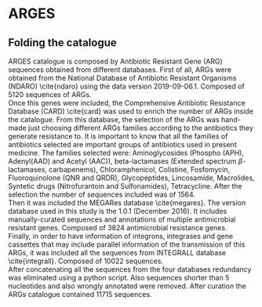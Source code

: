 # ARGES
## Folding the catalogue<br/>
ARGES catalogue is composed by Antibiotic Resistant Gene (ARG) sequences obtained from different 
databases. 
First of all, ARGs were obtained from the National Database of 
Antibiotic Resistant Organisms (NDARO) \cite{ndaro} using the data version 2019-09-06.1. Composed of 5120 sequences of ARGs.<br/>
Once this genes were included, the Comprehensive Antibiotic Resistance 
Database (CARD) \cite{card} was used to enrich the number of ARGs inside 
the catalogue. From this database, the selection of the ARGs was hand-
made just choosing different ARGs families according to the antibiotics they 
generate resistance to. It is important to know that all the families of 
antibiotics selected are important groups of antibiotics used in present 
medicine. The families selected were: Aminoglycosides (Phospho (APH), 
Adenyl(AAD) and Acetyl (AAC)), beta-lactamases (Extended spectrum 
$\beta$-lactamases, carbapenems), Chloramphenicol, Colistine, Fosfomycin,
Fluoroquinolone (QNR and QRDR), Glycopeptides, Lincosamide, Macrolides, 
Syntetic drugs (Nitrofurantoin and Sulfonamides), Tetracycline. After the 
selection the number of sequences included was of 1564.<br/>
Then it was included the MEGARes database \cite{megares}. The version 
database used in this study is the 1.0.1 (December 2016). It includes 
manually-curated sequences and annotations of multiple antimicrobial 
resistant genes. Composed of 3824 antimicrobial resistance genes.<br/>
Finally, in order to have information of integrons, integrases and gene 
cassettes that may include parallel information of the transmission of this 
ARGs, it was included all the sequences from INTEGRALL database 
\cite{integrall}. Composed of 10022 sequences.<br/>
After concatenating all the sequences from the four databases redundancy 
was eliminated using a python script. Also sequences shorter than 5 
nucleotides and also wrongly annotated were removed. After curation the 
ARGs catalogue contained 11715 sequences.
